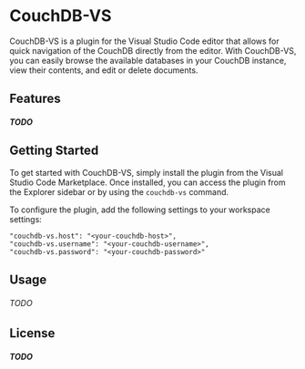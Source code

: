 # CouchDB-VS

CouchDB-VS is a plugin for the Visual Studio Code editor that allows for quick navigation of the CouchDB directly from the editor. With CouchDB-VS, you can easily browse the available databases in your CouchDB instance, view their contents, and edit or delete documents.

## Features

##### TODO

## Getting Started

To get started with CouchDB-VS, simply install the plugin from the Visual Studio Code Marketplace. Once installed, you can access the plugin from the Explorer sidebar or by using the `couchdb-vs` command.

To configure the plugin, add the following settings to your workspace settings:

```
"couchdb-vs.host": "<your-couchdb-host>",
"couchdb-vs.username": "<your-couchdb-username>",
"couchdb-vs.password": "<your-couchdb-password>"
```

## Usage
###### TODO

## License

##### TODO
